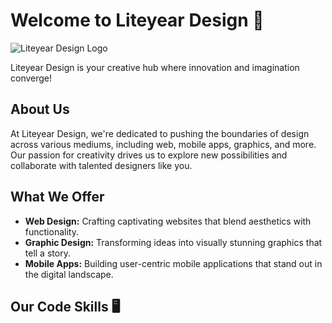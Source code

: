 # Welcome to Liteyear Design 🚀

![Liteyear Design Logo](https://liteyeardesign.files.wordpress.com/2023/08/76f4ecf7-6e27-442c-b49d-6c546d64f572.png)

Liteyear Design is your creative hub where innovation and imagination converge! 

## About Us

At Liteyear Design, we're dedicated to pushing the boundaries of design across various mediums, including web, mobile apps, graphics, and more. Our passion for creativity drives us to explore new possibilities and collaborate with talented designers like you.

## What We Offer

- **Web Design:** Crafting captivating websites that blend aesthetics with functionality.
- **Graphic Design:** Transforming ideas into visually stunning graphics that tell a story.
- **Mobile Apps:** Building user-centric mobile applications that stand out in the digital landscape.

## Our Code Skills 🖥️

<!DOCTYPE html>
<html lang="en">
<head>
    <meta charset="UTF-8">
    <meta name="viewport" content="width=device-width, initial-scale=1.0">
    <style>
        #hello-message {
            font-size: 2rem;
            text-align: center;
            margin-top: 20px;
            animation: float 3s infinite ease-in-out;
        }
        
        @keyframes float {
            0%, 100% { transform: translateY(0); }
            50% { transform: translateY(-10px); }
        }
    </style>
</head>
<body>
    <div id="hello-message">Hello, World!</div>

    <script>
        // Optional: You can add JavaScript functionality here.
    </script>
</body>
</html>

